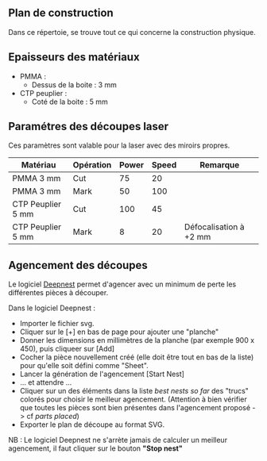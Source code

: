 ## Plan de construction ##
Dans ce répertoie, se trouve tout ce qui concerne la construction physique.


## Epaisseurs des matériaux ##
* PMMA :
  * Dessus de la boite : 3 mm 
* CTP peuplier :
  * Coté de la boite : 5 mm

## Paramétres des découpes laser ##
Ces paramètres sont valable pour la laser avec des miroirs propres.

| Matériau | Opération | Power | Speed | Remarque |
|----------|-----------|------|-------|----------|
| PMMA 3 mm | Cut | 75 | 20 | |
| PMMA 3 mm | Mark | 50 | 100 |  |
| CTP Peuplier 5 mm | Cut | 100 | 45 | |
| CTP Peuplier 5 mm | Mark | 8 | 20 | Défocalisation à +2 mm |

## Agencement des découpes ##
Le logiciel [Deepnest](https://deepnest.io/) permet d'agencer avec un minimum de perte les différentes pièces à découper.

Dans le logiciel Deepnest :
- Importer le fichier svg.
- Cliquer sur le [+] en bas de page pour ajouter une "planche"
- Donner les dimensions en millimètres de la planche (par exemple 900 x 450), puis cliqueer sur [Add]
- Cocher la pièce nouvellement créé (elle doit être tout en bas de la liste) pour qu'elle soit défini comme "Sheet".
- Lancer la génération de l'agencement [Start Nest]
- ... et attendre ...
- Cliquer sur un des éléments dans la liste *best nests so far* des "trucs" colorés pour choisir le meilleur agencement.
(Attention à bien vérifier que toutes les pièces sont bien présentes dans l'agencement proposé -> cf *parts placed*)
- Exporter le plan de découpe au format SVG.

NB : Le logiciel Deepnest ne s'arrète jamais de calculer un meilleur agencement, il faut cliquer sur le bouton **"Stop nest"**